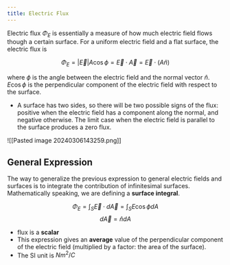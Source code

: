 ```yaml
---
title: Electric Flux
---
```


Electric flux $\Phi_{E}$ is essentially a measure of how much electric field flows though a certain surface. For a uniform electric field and a flat surface, the electric flux is

$$\Phi_{E}=|\vec E| A \cos \phi=\vec{E} \cdot \vec{A}=\vec E \cdot (A\hat n)$$

where $\phi$ is the angle between the electric field and the normal vector $\hat n$. $E\cos\phi$ is the perpendicular component of the electric field with respect to the surface. 

* A surface has two sides, so there will be two possible signs of the flux: positive when the electric field has a component along the normal, and negative otherwise. The limit case when the electric field is parallel to the surface produces a zero flux.
 

![[Pasted image 20240306143259.png]]

## General Expression
The way to generalize the previous expression to general electric fields and surfaces is to integrate the contribution of infinitesimal surfaces. Mathematically speaking, we are defining a **surface integral**.

$$\Phi_{E}=\int_S \vec E \cdot d \vec A=\int_S E \cos \phi dA$$
$$d \vec{A}=\hat{n} d A$$

- flux is a **scalar**
- This expression gives an **average** value of the perpendicular component of the electric field (multiplied by a factor: the area of the surface).
- The SI unit is $Nm^2/C$
